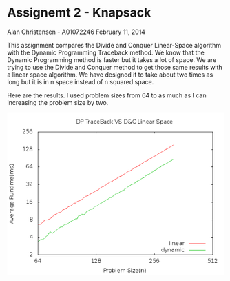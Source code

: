 Assignemt 2 - Knapsack
======================

Alan Christensen - A01072246
February 11, 2014

This assignment compares the Divide and Conquer Linear-Space algorithm with the Dynamic Programming Traceback method. We know that the Dynamic Programming method is faster but it takes a lot of space. We are trying to use the Divide and Conquer method to get those same results with a linear space algorithm. We have designed it to take about two times as long but it is in n space instead of n squared space.

Here are the results. I used problem sizes from 64 to as much as I can increasing the problem size by two. 

![Linear VS DP](dynamicVSlinear.png)
